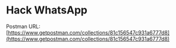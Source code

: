 # Hack WhatsApp

Postman URL: [https://www.getpostman.com/collections/81c156547c931a6777d8](https://www.getpostman.com/collections/81c156547c931a6777d8)
